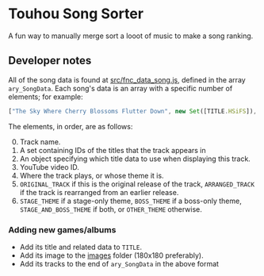 # Touhou Song Sorter
A fun way to manually merge sort a looot of music to make a song ranking.

## Developer notes

All of the song data is found at [src/fnc_data_song.js](./src/fnc_data_song.js), defined in the array `ary_SongData`. Each song's data is an array with a specific number of elements; for example:

```js
["The Sky Where Cherry Blossoms Flutter Down", new Set([TITLE.HSiFS]), { title: "HSiFS", }, "3B207i_YzE0", "Title Screen", ORIGINAL_TRACK, OTHER_THEME]
```

The elements, in order, are as follows:

0. Track name.
1. A set containing IDs of the titles that the track appears in
2. An object specifying which title data to use when displaying this track.
3. YouTube video ID.
4. Where the track plays, or whose theme it is.
5. `ORIGINAL_TRACK` if this is the original release of the track, `ARRANGED_TRACK` if the track is rearranged from an earlier release.
6. `STAGE_THEME` if a stage-only theme, `BOSS_THEME` if a boss-only theme, `STAGE_AND_BOSS_THEME` if both, or `OTHER_THEME` otherwise.

### Adding new games/albums

* Add its title and related data to `TITLE`.
* Add its image to the [images](./images/) folder (180x180 preferably).
* Add its tracks to the end of `ary_SongData` in the above format
